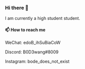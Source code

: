 ### Hi there 👋

I am currently a high student student. 

#### 📫 How to reach me

WeChat: edoB_ihSuBiaCoW

Discord: B0D3wang#8009

Instagram: bode_does_not_exist

<!--
**wangb24/wangb24** is a ✨ _special_ ✨ repository because its `README.md` (this file) appears on your GitHub profile.

Here are some ideas to get you started:

- 🔭 I’m currently working on ...
- 🌱 I’m currently learning ...
- 👯 I’m looking to collaborate on ...
- 🤔 I’m looking for help with ...
- 💬 Ask me about ...
- 📫 How to reach me: ...
- 😄 Pronouns: ...
- ⚡ Fun fact: ...
-->
